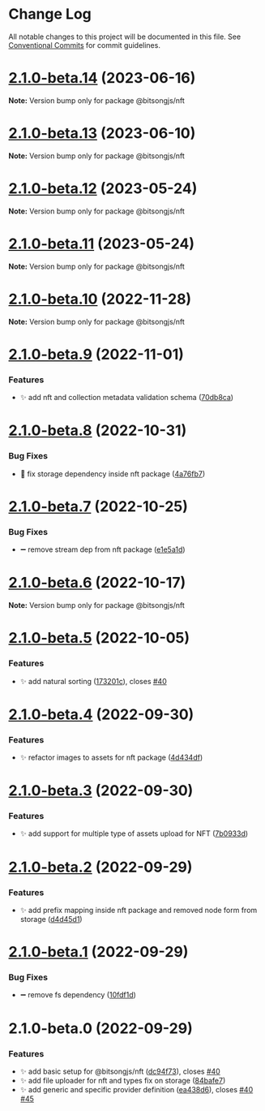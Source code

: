 # Change Log

All notable changes to this project will be documented in this file.
See [Conventional Commits](https://conventionalcommits.org) for commit guidelines.

# [2.1.0-beta.14](https://github.com/bitsongofficial/bitsongjs/compare/@bitsongjs/nft@2.1.0-beta.13...@bitsongjs/nft@2.1.0-beta.14) (2023-06-16)

**Note:** Version bump only for package @bitsongjs/nft





# [2.1.0-beta.13](https://github.com/bitsongofficial/bitsongjs/compare/@bitsongjs/nft@2.1.0-beta.12...@bitsongjs/nft@2.1.0-beta.13) (2023-06-10)

**Note:** Version bump only for package @bitsongjs/nft





# [2.1.0-beta.12](https://github.com/bitsongofficial/bitsongjs/compare/@bitsongjs/nft@2.1.0-beta.11...@bitsongjs/nft@2.1.0-beta.12) (2023-05-24)

**Note:** Version bump only for package @bitsongjs/nft





# [2.1.0-beta.11](https://github.com/bitsongofficial/bitsongjs/compare/@bitsongjs/nft@2.1.0-beta.10...@bitsongjs/nft@2.1.0-beta.11) (2023-05-24)

**Note:** Version bump only for package @bitsongjs/nft





# [2.1.0-beta.10](https://github.com/bitsongofficial/bitsongjs/compare/@bitsongjs/nft@2.1.0-beta.9...@bitsongjs/nft@2.1.0-beta.10) (2022-11-28)

**Note:** Version bump only for package @bitsongjs/nft





# [2.1.0-beta.9](https://github.com/bitsongofficial/bitsongjs/compare/@bitsongjs/nft@2.1.0-beta.8...@bitsongjs/nft@2.1.0-beta.9) (2022-11-01)


### Features

* :sparkles: add nft and collection metadata validation schema ([70db8ca](https://github.com/bitsongofficial/bitsongjs/commit/70db8cab3e09e20572c3d07ae22a3407f5e1b406))





# [2.1.0-beta.8](https://github.com/bitsongofficial/bitsongjs/compare/@bitsongjs/nft@2.1.0-beta.7...@bitsongjs/nft@2.1.0-beta.8) (2022-10-31)


### Bug Fixes

* :bug: fix storage dependency inside nft package ([4a76fb7](https://github.com/bitsongofficial/bitsongjs/commit/4a76fb7317b627c5c149b201ff99c9b7660d481d))





# [2.1.0-beta.7](https://github.com/bitsongofficial/bitsongjs/compare/@bitsongjs/nft@2.1.0-beta.6...@bitsongjs/nft@2.1.0-beta.7) (2022-10-25)


### Bug Fixes

* :heavy_minus_sign: remove stream dep from nft package ([e1e5a1d](https://github.com/bitsongofficial/bitsongjs/commit/e1e5a1d4e743acc175e1f83fb17c2279492fc5f6))





# [2.1.0-beta.6](https://github.com/bitsongofficial/bitsongjs/compare/@bitsongjs/nft@2.1.0-beta.5...@bitsongjs/nft@2.1.0-beta.6) (2022-10-17)

**Note:** Version bump only for package @bitsongjs/nft





# [2.1.0-beta.5](https://github.com/bitsongofficial/bitsongjs/compare/@bitsongjs/nft@2.1.0-beta.4...@bitsongjs/nft@2.1.0-beta.5) (2022-10-05)


### Features

* :sparkles: add natural sorting ([173201c](https://github.com/bitsongofficial/bitsongjs/commit/173201cafc6529c4e1c74fb349d9dd38dd338e87)), closes [#40](https://github.com/bitsongofficial/bitsongjs/issues/40)





# [2.1.0-beta.4](https://github.com/bitsongofficial/bitsongjs/compare/@bitsongjs/nft@2.1.0-beta.3...@bitsongjs/nft@2.1.0-beta.4) (2022-09-30)


### Features

* :sparkles: refactor images to assets for nft package ([4d434df](https://github.com/bitsongofficial/bitsongjs/commit/4d434df6acb0359bbf0641df3b2235a06e5bbb30))





# [2.1.0-beta.3](https://github.com/bitsongofficial/bitsongjs/compare/@bitsongjs/nft@2.1.0-beta.2...@bitsongjs/nft@2.1.0-beta.3) (2022-09-30)


### Features

* :sparkles: add support for multiple type of assets upload for NFT ([7b0933d](https://github.com/bitsongofficial/bitsongjs/commit/7b0933dd76a08847b228afdacdf48b04dfe02999))





# [2.1.0-beta.2](https://github.com/bitsongofficial/bitsongjs/compare/@bitsongjs/nft@2.1.0-beta.1...@bitsongjs/nft@2.1.0-beta.2) (2022-09-29)


### Features

* :sparkles: add prefix mapping inside nft package and removed node form from storage ([d4d45d1](https://github.com/bitsongofficial/bitsongjs/commit/d4d45d13bf347f720f7e352eb5c16e16b839388e))





# [2.1.0-beta.1](https://github.com/bitsongofficial/bitsongjs/compare/@bitsongjs/nft@2.1.0-beta.0...@bitsongjs/nft@2.1.0-beta.1) (2022-09-29)


### Bug Fixes

* :heavy_minus_sign: remove fs dependency ([10fdf1d](https://github.com/bitsongofficial/bitsongjs/commit/10fdf1dfa182c5753dcd435bac652590ff7bb345))





# 2.1.0-beta.0 (2022-09-29)


### Features

* :sparkles: add basic setup for @bitsongjs/nft ([dc94f73](https://github.com/bitsongofficial/bitsongjs/commit/dc94f7363927aa789d8a39dea3f66cf25fc17bd0)), closes [#40](https://github.com/bitsongofficial/bitsongjs/issues/40)
* :sparkles: add file uploader for nft and types fix on storage ([84bafe7](https://github.com/bitsongofficial/bitsongjs/commit/84bafe7e1e120267f0fcff1c99294d0b96f1350a))
* :sparkles: add generic and specific provider definition ([ea438d6](https://github.com/bitsongofficial/bitsongjs/commit/ea438d6518e79d6c006387cf0c5212ab1f1f8e77)), closes [#40](https://github.com/bitsongofficial/bitsongjs/issues/40) [#45](https://github.com/bitsongofficial/bitsongjs/issues/45)
